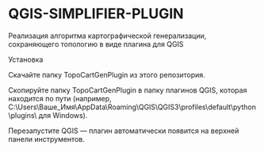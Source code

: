 # QGIS-SIMPLIFIER-PLUGIN
Реализация алгоритма картографической генерализации, сохраняющего топологию в виде плагина для QGIS

Установка

Скачайте папку TopoCartGenPlugin из этого репозитория.

Скопируйте папку TopoCartGenPlugin в папку плагинов QGIS, которая находится по пути (например, C:\Users\Ваше_Имя\AppData\Roaming\QGIS\QGIS3\profiles\default\python\plugins\ для Windows).

Перезапустите QGIS — плагин автоматически появится на верхней панели инструментов.
